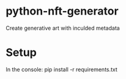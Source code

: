 # python-nft-generator
Create generative art with inculded metadata

# Setup
In the console: pip install -r requirements.txt
